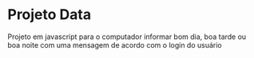 # Projeto Data
 Projeto em javascript para o computador informar bom dia, boa tarde ou boa noite com uma mensagem de acordo com o login do usuário
